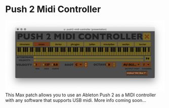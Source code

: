 # Push 2 Midi Controller
![Screenshot](/screenshot.png)
This Max patch allows you to use an Ableton Push 2 as a MIDI controller with any software that supports USB midi. More info coming soon...